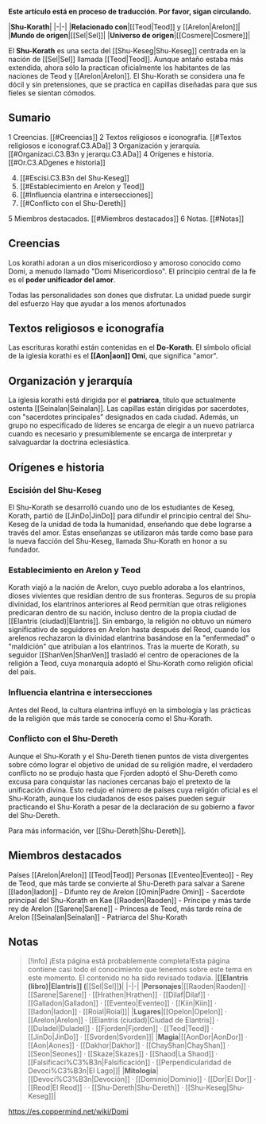 **Este artículo está en proceso de traducción. Por favor, sigan circulando.**


|**Shu-Korath**|
|-|-|
|**Relacionado con**|[[Teod\|Teod]] y [[Arelon\|Arelon]]|
|**Mundo de origen**|[[Sel\|Sel]]|
|**Universo de origen**|[[Cosmere\|Cosmere]]|

El **Shu-Korath** es una secta del [[Shu-Keseg\|Shu-Keseg]] centrada en la nación de [[Sel\|Sel]] llamada [[Teod\|Teod]]. Aunque antaño estaba más extendida, ahora sólo la practican oficialmente los habitantes de las naciones de Teod y [[Arelon\|Arelon]]. El Shu-Korath se considera una fe dócil y sin pretensiones, que se practica en capillas diseñadas para que sus fieles se sientan cómodos.

## Sumario

1 Creencias. [[#Creencias]] 
2 Textos religiosos e iconografía. [[#Textos religiosos e iconograf.C3.ADa]] 
3 Organización y jerarquía. [[#Organizaci.C3.B3n y jerarqu.C3.ADa]] 
4 Orígenes e historia. [[#Or.C3.ADgenes e historia]] 

4. [[#Escisi.C3.B3n del Shu-Keseg]] 
4. [[#Establecimiento en Arelon y Teod]] 
4. [[#Influencia elantrina e intersecciones]] 
4. [[#Conflicto con el Shu-Dereth]] 


5 Miembros destacados. [[#Miembros destacados]] 
6 Notas. [[#Notas]] 


## Creencias
Los korathi adoran a un dios misericordioso y amoroso conocido como Domi, a menudo llamado "Domi Misericordioso". El principio central de la fe es el **poder unificador del amor**.




Todas las personalidades son dones que disfrutar.
La unidad puede surgir del esfuerzo
Hay que ayudar a los menos afortunados
## Textos religiosos e iconografía
Las escrituras korathi están contenidas en el **Do-Korath**.
El símbolo oficial de la iglesia korathi es el **[[Aon\|aon]] Omi**, que significa "amor". 

## Organización y jerarquía
La iglesia korathi está dirigida por el **patriarca**, título que actualmente ostenta [[Seinalan\|Seinalan]]. Las capillas están dirigidas por sacerdotes, con "sacerdotes principales" designados en cada ciudad. Además, un grupo no especificado de líderes se encarga de elegir a un nuevo patriarca cuando es necesario y presumiblemente se encarga de interpretar y salvaguardar la doctrina eclesiástica.

## Orígenes e historia
### Escisión del Shu-Keseg
El Shu-Korath se desarrolló cuando uno de los estudiantes de Keseg, Korath, partió de [[JinDo\|JinDo]] para difundir el principio central del Shu-Keseg de la unidad de toda la humanidad, enseñando que debe lograrse a través del amor. Estas enseñanzas se utilizaron más tarde como base para la nueva facción del Shu-Keseg, llamada Shu-Korath en honor a su fundador.

### Establecimiento en Arelon y Teod
Korath viajó a la nación de Arelon, cuyo pueblo adoraba a los elantrinos, dioses vivientes que residían dentro de sus fronteras. Seguros de su propia divinidad, los elantrinos anteriores al Reod permitían que otras religiones predicaran dentro de su nación, incluso dentro de la propia ciudad de [[Elantris (ciudad)\|Elantris]]. Sin embargo, la religión no obtuvo un número significativo de seguidores en Arelon hasta después del Reod, cuando los arelenos rechazaron la divinidad elantrina basándose en la "enfermedad" o "maldición" que atribuían a los elantrinos.
Tras la muerte de Korath, su seguidor [[ShanVen\|ShanVen]] trasladó el centro de operaciones de la religión a Teod, cuya monarquía adoptó el Shu-Korath como religión oficial del país.

### Influencia elantrina e intersecciones
Antes del Reod, la cultura elantrina influyó en la simbología y las prácticas de la religión que más tarde se conocería como el Shu-Korath.







### Conflicto con el Shu-Dereth
Aunque el Shu-Korath y el Shu-Dereth tienen puntos de vista divergentes sobre cómo lograr el objetivo de unidad de su religión madre, el verdadero conflicto no se produjo hasta que Fjorden adoptó el Shu-Dereth como excusa para conquistar las naciones cercanas bajo el pretexto de la unificación divina. Esto redujo el número de países cuya religión oficial es el Shu-Korath, aunque los ciudadanos de esos países pueden seguir practicando el Shu-Korath a pesar de la declaración de su gobierno a favor del Shu-Dereth. 

Para más información, ver [[Shu-Dereth\|Shu-Dereth]].
## Miembros destacados
Países
[[Arelon\|Arelon]]
[[Teod\|Teod]]
Personas
[[Eventeo\|Eventeo]] - Rey de Teod, que más tarde se convierte al Shu-Dereth para salvar a Sarene
[[Iadon\|Iadon]] - Difunto rey de Arelon
[[Omin\|Padre Omin]] - Sacerdote principal del Shu-Korath en Kae
[[Raoden\|Raoden]] - Príncipe y más tarde rey de Arelon
[[Sarene\|Sarene]] - Princesa de Teod, más tarde reina de Arelon
[[Seinalan\|Seinalan]] - Patriarca del Shu-Korath


## Notas

> [!info] ¡Esta página está probablemente completa!Esta página contiene casi todo el conocimiento que tenemos sobre este tema en este momento.
El contenido no ha sido revisado todavía.
|**[[Elantris (libro)\|Elantris]] (**[[Sel\|Sel]]**)**|
|-|-|
|**Personajes**|[[Raoden\|Raoden]] · [[Sarene\|Sarene]] · [[Hrathen\|Hrathen]] · [[Dilaf\|Dilaf]] · [[Galladon\|Galladon]] · [[Eventeo\|Eventeo]] · [[Kiin\|Kiin]] · [[Iadon\|Iadon]] · [[Roial\|Roial]]|
|**Lugares**|[[Opelon\|Opelon]] · [[Arelon\|Arelon]] · [[Elantris (ciudad)\|Ciudad de Elantris]] · [[Duladel\|Duladel]] · [[Fjorden\|Fjorden]] · [[Teod\|Teod]] · [[JinDo\|JinDo]] · [[Svorden\|Svorden]]|
|**Magia**|[[AonDor\|AonDor]] · [[Aon\|Aones]] · [[Dakhor\|Dakhor]] · [[ChayShan\|ChayShan]] · [[Seon\|Seones]] · [[Skaze\|Skazes]] · [[Shaod\|La Shaod]] · [[Falsificaci%C3%B3n\|Falsificación]] · [[Perpendicularidad de Devoci%C3%B3n\|El Lago]]|
|**Mitología**|[[Devoci%C3%B3n\|Devoción]] · [[Dominio\|Dominio]] · [[Dor\|El Dor]] · [[Reod\|El Reod]] ·  · [[Shu-Dereth\|Shu-Dereth]] · [[Shu-Keseg\|Shu-Keseg]]|



https://es.coppermind.net/wiki/Domi